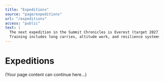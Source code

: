 ```yaml
---
title: "Expeditions"
source: "page/expeditions"
url: "/expeditions"
access: "public"
text: |
  The next expedition in the Summit Chronicles is Everest (target 2027).
  Training includes long carries, altitude work, and resilience systems.
---
```


# Expeditions
(Your page content can continue here…)